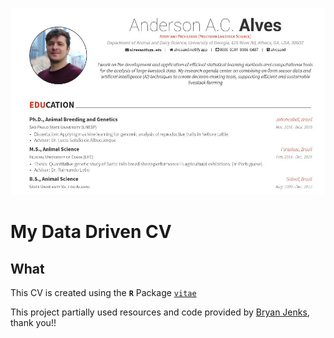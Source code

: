 [![](CV-master/img/preview.JPG)](https://github.com/alvesand/CV/blob/main/CV-master/CV.pdf)

# My Data Driven CV

## What

This CV is created using the **`R`** Package [`vitae`](https://github.com/mitchelloharawild/vitae)

This project partially used resources and code provided by [Bryan Jenks](https://github.com/tallguyjenks/CV), thank you!!

